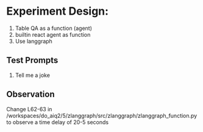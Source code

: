 # Experiment Design: 

1. Table QA as a function (agent)
2. builtin react agent as function
3. Use langgraph


## Test Prompts 

1. Tell me a joke 

## Observation

Change L62-63 in /workspaces/do_aiq2/5/zlanggraph/src/zlanggraph/zlanggraph_function.py
to observe a time delay of 20-5 seconds
